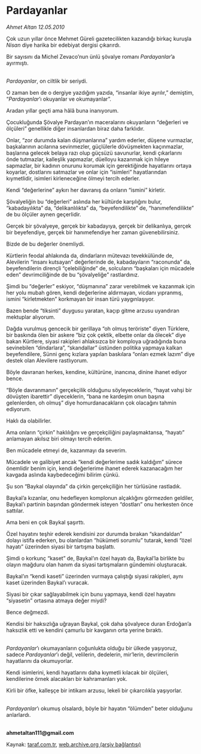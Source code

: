 # Pardayanlar

*Ahmet Altan 12.05.2010*

<div class="yazi"><p>Çok uzun yıllar önce Mehmet Güreli gazetecilikten kazandığı birkaç kuruşla <i>Nisan</i> diye harika bir edebiyat dergisi çıkarırdı.</p>
<p>Bir sayısını da Michel Zevaco’nun ünlü şövalye romanı <i>Pardayanlar</i>’a ayırmıştı.</p>
<p><i><br/>Pardayanlar</i>, on ciltlik bir seriydi.</p>
<p>O zaman ben de o dergiye yazdığım yazıda, “insanlar ikiye ayrılır,” demiştim, “<i>Pardayanlar</i>’ı okuyanlar ve okumayanlar”.</p>
<p>Aradan yıllar geçti ama hâlâ buna inanıyorum.</p>
<p>Çocukluğunda Şövalye Pardayan’ın maceralarını okuyanların “değerleri ve ölçüleri” genellikle diğer insanlardan biraz daha farklıdır.</p>
<p>Onlar, “zor durumda kalan düşmanlarına” yardım ederler, düşene vurmazlar, başkalarının acılarına sevinmezler, güçlülerle dövüşmekten kaçınmazlar, başlarına gelecek belaya razı olup güçsüzü savunurlar, kendi çıkarlarını önde tutmazlar, kalleşlik yapmazlar, düelloyu kazanmak için hileye sapmazlar, bir kadının onurunu korumak için gerektiğinde hayatlarını ortaya koyarlar, dostlarını satmazlar ve onlar için “isimleri” hayatlarından kıymetlidir, isimleri kirleneceğine ölmeyi tercih ederler.</p>
<p>Kendi “değerlerine” aykırı her davranış da onların “ismini” kirletir.</p>
<p>Şövalyeliğin bu “değerleri” aslında her kültürde karşılığını bulur, “kabadayılıkta” da, “delikanlılıkta” da, “beyefendilikte” de, “hanımefendilikte” de bu ölçüler aynen geçerlidir.</p>
<p>Gerçek bir şövalyeye, gerçek bir kabadayıya, gerçek bir delikanlıya, gerçek bir beyefendiye, gerçek bir hanımefendiye her zaman güvenebilirsiniz.</p>
<p>Bizde de bu değerler önemliydi.</p>
<p>Kürtlerin feodal ahlakında da, dindarların mütevazı tevekkülünde de, Alevilerin “insanı kutsayan” değerlerinde de, kabadayıların “raconunda” da, beyefendilerin dirençli “çelebiliğinde” de, solcuların “başkaları için mücadele eden” devrimciliğinde de bu “şövalyeliğe” rastlardınız.</p>
<p>Şimdi bu “değerler” eskiyor, “düşmanına” zarar verebilmek ve kazanmak için her yolu mubah gören, kendi değerlerine aldırmayan, vicdanı yıpranmış, ismini “kirletmekten” korkmayan bir insan türü yaygınlaşıyor.</p>
<p>Bazen bende “tiksinti” duygusu yaratan, kaçıp gitme arzusu uyandıran mektuplar alıyorum.</p>
<p>Dağda vurulmuş gencecik bir gerillaya “oh olmuş teröriste” diyen Türklere, bir baskında ölen bir askere “biz çok çektik, elbette onlar da ölecek” diye bakan Kürtlere, siyasi rakipleri ahlaksızca bir komploya uğradığında buna sevinebilen “dindarlara”, “skandallar” üstünden politika yapmaya kalkan beyefendilere, Sünni genç kızlara yapılan baskılara “onları ezmek lazım” diye destek olan Alevilere rastlıyorum.</p>
<p>Böyle davranan herkes, kendine, kültürüne, inancına, dinine ihanet ediyor bence.</p>
<p>“Böyle davranmanın” gerçekçilik olduğunu söyleyeceklerin, “hayat vahşi bir dövüşten ibarettir” diyeceklerin, “bana ne kardeşim onun başına gelenlerden, oh olmuş” diye homurdanacakların çok olacağını tahmin ediyorum.</p>
<p>Haklı da olabilirler.</p>
<p>Ama onların “çirkin” haklılığını ve gerçekçiliğini paylaşmaktansa, “hayatı” anlamayan akılsız biri olmayı tercih ederim.</p>
<p>Ben mücadele etmeyi de, kazanmayı da severim.</p>
<p>Mücadele ve galibiyet ancak “kendi değerlerime sadık kaldığım” sürece önemlidir benim için, kendi değerlerime ihanet ederek kazanacağım her kavgada aslında kaybedeceğimi bilirim çünkü.</p>
<p>Şu son “Baykal olayında” da çirkin gerçekçiliğin her türlüsüne rastladık.</p>
<p>Baykal’a kızanlar, onu hedefleyen komplonun alçaklığını görmezden geldiler, Baykal’ı partinin başından göndermek isteyen “dostları” onu herkesten önce sattılar.</p>
<p>Ama beni en çok Baykal şaşırttı.</p>
<p>Özel hayatını teşhir ederek kendisini zor durumda bırakan “skandaldan” dolayı istifa ederken, bu olanlardan “hükümeti sorumlu” tutarak, kendi “özel hayatı” üzerinden siyasi bir tartışma başlattı.</p>
<p>Şimdi o korkunç “kaset” de, Baykal’ın özel hayatı da, Baykal’la birlikte bu olayın mağduru olan hanım da siyasi tartışmaların gündemini oluşturacak.</p>
<p>Baykal’ın “kendi kaseti” üzerinden vurmaya çalıştığı siyasi rakipleri, aynı kaset üzerinden Baykal’ı vuracak.</p>
<p>Siyasi bir çıkar sağlayabilmek için bunu yapmaya, kendi özel hayatını “siyasetin” ortasına atmaya değer miydi?</p>
<p>Bence değmezdi.</p>
<p>Kendisi bir haksızlığa uğrayan Baykal, çok daha şövalyece duran Erdoğan’a haksızlık etti ve kendini çamurlu bir kavganın orta yerine bıraktı.</p>
<p><i><br/>Pardayanlar</i>’ı okumayanların çoğunlukta olduğu bir ülkede yaşıyoruz, sadece <i>Pardayanlar</i>’ı değil, velilerin, dedelerin, mir’lerin, devrimcilerin hayatlarını da okumuyorlar.</p>
<p>Kendi isimlerini, kendi hayatlarını daha kıymetli kılacak bir ölçüleri, kendilerine örnek alacakları bir kahramanları yok.</p>
<p>Kirli bir öfke, kalleşçe bir intikam arzusu, lekeli bir çıkarcılıkla yaşıyorlar.</p>
<p><i><br/>Pardayanlar</i>’ı okumuş olsalardı, böyle bir hayatın “ölümden” beter olduğunu anlarlardı.</p>
<p><b><br/>ahmetaltan111@gmail.com</b></p></div>

Kaynak: [taraf.com.tr](http://www.taraf.com.tr:80/ahmet-altan/makale-pardayanlar.htm), [web.archive.org (arşiv bağlantısı)](http://web.archive.org/web/20100514012600/http://www.taraf.com.tr:80/ahmet-altan/makale-pardayanlar.htm)

